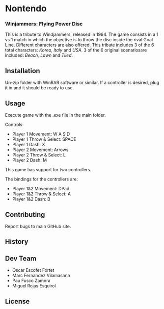 # Nontendo
### Winjammers: Flying Power Disc
This is a tribute to Windjammers, released in 1994. The game consists in a 1 vs 1 match in which the objective is to throw the disc inside the rival Goal Line.
Different characters are also offered. This tribute includes 3 of the 6 total characters: *Korea, Italy* and *USA*.
3 of the 6 original scenariosare included: *Beach, Lawn* and *Tiled*.

## Installation
Un-zip folder with WinRAR software or similar. If a controller is desired, plug it in and it should be ready to use.

## Usage
Execute game with the .exe file in the main folder.

Controls:
* Player 1 Movement: W A S D
* Player 1 Throw & Select: SPACE
* Player 1 Dash: X
* Player 2 Movement: Arrows
* Player 2 Throw & Select: L
* Player 2 Dash: M

This game has support for two controllers.

The bindings for the controllers are:
* Player 1&2 Movement: DPad
* Player 1&2 Throw & Select: A
* Player 1&2 Dash: B

## Contributing
Report bugs to main GitHub site.

## History


## Dev Team
* Oscar Escofet Fortet
* Marc Fernandez Vilamasana
* Pau Fusco Zamora
* Miguel Rojas Esquirol

## License
